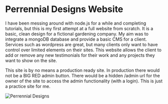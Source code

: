 # Perrennial Designs Website

I have been messing around with node.js for a while and completing tutorials, but this is my first attempt at a full website from scratch.
It is a basic, clean design for a fictional gardening company.  My aim was to integrate a mongoDB database and provide a basic CMS for a client.
Services such as wordpress are great, but many clients only want to have control over limited elements on their sites.  This website allows
the client to add or remove any new testimonials for their work and any projects they want to show on the site.

This site is by no means a production ready site.  In production there would not be a BIG RED admin button.  There would be a hidden /admin
url for the owner of the site to access the admin functionality (with a login).  This is just a practice site for me.

![Perrennial Designs](https://github.com/idleist/perrennialdesigns/public/images/PerrennialDesignsScreenshot.png)
